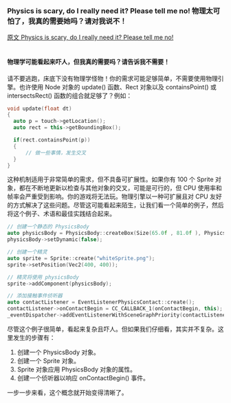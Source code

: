 ### Physics is scary, do I really need it? Please tell me no!  物理太可怕了，我真的需要她吗？请对我说不！
[原文 Physics is scary, do I really need it? Please tell me no!](https://docs.cocos2d-x.org/cocos2d-x/v4/en/physics/getting_started.html) 
<br>
<br>

#### 物理学可能看起来吓人，但我真的需要吗？请告诉我不需要！
请不要逃跑，床底下没有物理学怪物！你的需求可能足够简单，不需要使用物理引擎。也许使用 Node 对象的 update() 函数、Rect 对象以及 containsPoint() 或 intersectsRect() 函数的组合就足够了？例如：

```cpp
void update(float dt)
{
  auto p = touch->getLocation();
  auto rect = this->getBoundingBox();

  if(rect.containsPoint(p))
  {
      // 做一些事情，发生交叉
  }
}
```

这种机制适用于非常简单的需求，但不具备可扩展性。如果你有 100 个 Sprite 对象，都在不断地更新以检查与其他对象的交叉，可能是可行的，但 CPU 使用率和帧率会严重受到影响。你的游戏将无法玩。物理引擎以一种可扩展且对 CPU 友好的方式解决了这些问题。尽管这可能看起来陌生，让我们看一个简单的例子，然后将这个例子、术语和最佳实践结合起来。

```cpp
// 创建一个静态的 PhysicsBody
auto physicsBody = PhysicsBody::createBox(Size(65.0f , 81.0f ), PhysicsMaterial(0.1f, 1.0f, 0.0f));
physicsBody->setDynamic(false);

// 创建一个精灵
auto sprite = Sprite::create("whiteSprite.png");
sprite->setPosition(Vec2(400, 400));

// 精灵将使用 physicsBody
sprite->addComponent(physicsBody);

// 添加接触事件侦听器
auto contactListener = EventListenerPhysicsContact::create();
contactListener->onContactBegin = CC_CALLBACK_1(onContactBegin, this);
_eventDispatcher->addEventListenerWithSceneGraphPriority(contactListener, this);
```

尽管这个例子很简单，看起来复杂且吓人。但如果我们仔细看，其实并不复杂。这里发生的步骤有：

1. 创建一个 PhysicsBody 对象。
2. 创建一个 Sprite 对象。
3. Sprite 对象应用 PhysicsBody 对象的属性。
4. 创建一个侦听器以响应 onContactBegin() 事件。

一步一步来看，这个概念就开始变得清晰了。
